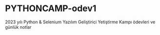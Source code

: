 # PYTHONCAMP-odev1

2023 yılı Python & Selenium Yazılım Geliştirici Yetiştirme Kampı ödevleri ve günlük notlar 
